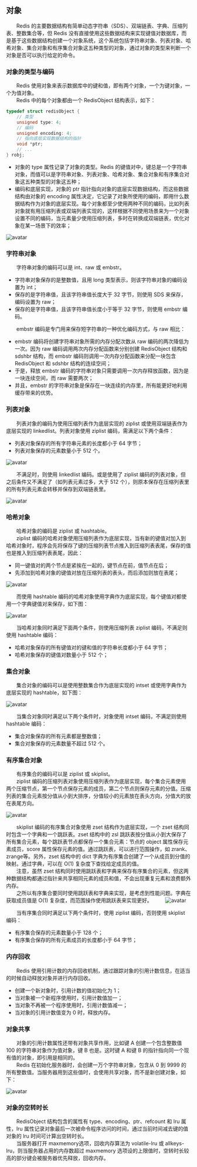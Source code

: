
## 对象
　　Redis 的主要数据结构有简单动态字符串（SDS）、双端链表、字典、压缩列表、整数集合等，但 Redis 没有直接使用这些数据结构来实现键值对数据库，而是基于这些数据结构创建一个对象系统，这个系统包括字符串对象、列表对象、哈希对象、集合对象和有序集合对象这五种类型的对象，通过对象的类型来判断一个对象是否可以执行给定的命令。

### 对象的类型与编码
　　Redis 使用对象来表示数据库中的键和值，即有两个对象，一个为键对象，一个为值对象。<br />
　　Redis 中的每个对象都由一个 RedisObject 结构表示，如下：

```c
typedef struct redisObject {
    // 类型
    unsigned type: 4;
    // 编码
    unsigned encoding: 4;
    // 指向底层实现数据结构的指针
    void *ptr;
    // ...
} robj;
```

- 对象的 type 属性记录了对象的类型。Redis 的键值对中，键总是一个字符串对象，而值可以是字符串对象、列表对象、哈希对象、集合对象和有序集合对象这五种类型的对象这五种；
- 编码和底层实现，对象的 ptr 指针指向对象的底层实现数据结构，而这些数据结构由对象的 encoding 属性决定，它记录了对象所使用的编码，即用什么数据结构作为对象的底层实现。每个对象都至少使用两种不同的编码，比如列表对象就有用压缩列表或双端列表实现的，这样根据不同使用场景来为一个对象设置不同的编码，当元素量少使用压缩列表，多时在转换成双端链表，优化对象在某一场景下的效率；

![avatar](chapter_8_p1.png)

### 字符串对象
　　字符串对象的编码可以是 int、raw 或 embstr。
  
- 字符串对象保存的是整数值，且用 long 类型表示，则该字符串对象的编码设置为 int；
- 保存的是字符串值，且该字符串值长度大于 32 字节，则使用 SDS 来保存，编码设置为 raw；
- 保存的是字符串值，且该字符串值长度小于等于 32 字节，则使用 embstr 编码。

　　embstr 编码是专门用来保存短字符串的一种优化编码方式，与 raw 相比：
- embstr 编码将创建字符串对象所需的内存分配次数从 raw 编码的两次降低为一次。因为 raw 编码调用两次内存分配函数来分别创建 RedisObject 结构和 sdshbr 结构，而 embstr 编码则调用一次内存分配函数来分配一块包含 RedisObject 和 sdshbr 结构的连续空间；
- 于是，释放 embstr 编码的字符串对象只需要调用一次内存释放函数，因为是一块连续空间，而 raw 需要两次；
- 并且，embstr 的字符串对象是保存在一块连续的内存里，所有能更好地利用缓存带来的优势。

### 列表对象
　　列表对象的编码为使用压缩列表作为底层实现的 ziplist 或使用双端链表作为底层实现的 linkedlist。列表对象使用 ziplist 编码，需满足以下两个条件：
  
- 列表对象保存的所有字符串元素的长度都小于 64 字节；
- 列表对象保存的元素数量小于 512 个。

![avatar](chapter_8_p2.png)

　　不满足时，则使用 linkedlist 编码。或是使用了 ziplist 编码的列表对象，但之后条件又不满足了（如列表元素过多，大于 512 个），则原本保存在压缩列表里的所有列表元素会转移并保存到双端链表里。
  
![avatar](chapter_8_p3.png)

### 哈希对象
　　哈希对象的编码是 ziplist 或 hashtable。<br />
　　ziplist 编码的哈希对象使用压缩列表作为底层实现，当有新的键值对加入到哈希对象时，程序会先将保存了键的压缩列表节点推入到压缩列表表尾，保存的值也是推入到压缩列表表尾，因此：
  
- 同一键值对的两个节点是紧挨在一起的，键节点在前，值节点在后；
- 先添加到哈希对象的键值对放在压缩列表的表头，而后添加则放在表尾；

![avatar](chapter_8_p4.png)

　　而使用 hashtable 编码的哈希对象使用字典作为底层实现，每个键值对都使用一个字典键值对来保存，如下图：

![avatar](chapter_8_p5.png)

　　当哈希对象同时满足下面两个条件，则使用压缩列表 ziplist 编码，不满足则使用 hashtable 编码：
  
- 哈希对象保存的所有键值对的键和值的字符串长度都小于 64 字节；
- 哈希对象保存的键值对数量小于 512 个；

### 集合对象

　　集合对象的编码可以是使用整数集合作为底层实现的 intset 或使用字典作为底层实现的 hashtable，如下图：

![avatar](chapter_8_p6.png)

　　当集合对象同时满足以下两个条件时，对象使用 intset 编码，不满足则使用 hashtable 编码：

- 集合对象保存的所有元素都是整数值；
- 集合对象保存的元素数量不超过 512 个。

### 有序集合对象
　　有序集合的编码可以是 ziplist 或 skiplist。<br />
　　ziplist 编码的压缩列表对象使用压缩列表作为底层实现，每个集合元素使用两个压缩节点，第一个节点保存元素的成员，第二个节点则保存元素的分值。压缩列表的集合元素按分值从小到大排序，分值较小的元素放在表头方向，分值大的放在表尾方向。
  
![avatar](chapter_8_p7.png)

　　skiplist 编码的有序集合对象使用 zset 结构作为底层实现，一个 zset 结构同时包含一个字典和一个跳跃表。zset 结构中的 zsl 跳跃表按分值从小到大保存了所有集合元素，每个跳跃表节点都保存一个集合元素：节点的 object 属性保存元素成员，score 属性保存元素的值。通过跳跃表，可以进行范围操作，如 zrank、zrange等。另外，zset 结构中的 dict 字典为有序集合创建了一个从成员到分值的映射。通过字典，可以在 O(1) 复杂度下查找给定成员的值。<br />
　　注意，虽然 zset 结构同时使用跳跃表和字典来保存有序集合的元素，但这两种数据结构都通过指针来共享相同元素的成员和值，不会出现重复元素和浪费额外内存。<br />
　　之所以有序集合要同时使用跳跃表和字典来实现，是考虑到性能问题。字典在获取成员值是 O(1) 复杂度，而范围操作使用跳跃表来实现更好。
　　
![avatar](chapter_8_p8.png)

　　当有序集合同时满足以下两个条件时，使用 ziplist 编码，否则使用  skiplist 编码：

- 有序集合保存的元素数量小于 128 个；
- 有序集合保存的所有元素成员的长度都小于 64 字节；

### 内存回收
　　Redis 使用引用计数的内存回收机制，通过跟踪对象的引用计数信息，在适当的时候自动释放对象并进行内存回收。
  
- 创建一个新对象时，引用计数的值初始化为 1；
- 当对象被一个新程序使用时，引用计数值加一；
- 当对象不再被一个程序使用时，引用计数值减一；
- 当对象的引用计数值变为 0 时，释放内存。

### 对象共享
　　对象的引用计数属性还带有对象共享作用，比如键 A 创建一个包含整数值 100 的字符串对象作为值对象，键 B 也是。这时键 A 和键 B 的指针指向同一个现有值的对象，即引用是相同的。<br />
　　Redis 在初始化服务器时，会创建一万个字符串对象，包含从 0 到 9999 的所有整数值。当服务器用到这些值时，会使用共享对象，而不是新创建对象，如下：
  
![avatar](chapter_8_p9.png)

### 对象的空转时长
　　RedisObject 结构包含的属性有 type、encoding、ptr、refcount 和 lru 属性，lru 属性记录对象最后一次被命令程序访问的时间，通过当前时间减去键的值对象的 lru 时间可计算出空转时长。<br />
　　当服务器打开 maxmemory选项，回收内存算法为 volatile-lru 或 allkeys-lru，则当服务器占用的内存数超过 maxmemory 选项设的上限值时，空转时长较高的部分键会被服务器优先释放，回收内存。
